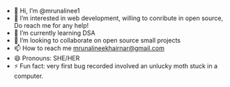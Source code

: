 - 👋 Hi, I’m @mrunalinee1
- 👀 I’m interested in web development, willing to conribute in open source, Do reach me for any help!
- 🌱 I’m currently learning DSA
- 💞️ I’m looking to collaborate on open source small projects
- 📫 How to reach me mrunalineekhairnar@gmail.com
- 😄 Pronouns: SHE/HER
- ⚡ Fun fact: very first bug recorded involved an unlucky moth stuck in a computer.

<!---
mrunalinee1/mrunalinee1 is a ✨ special ✨ repository because its `README.md` (this file) appears on your GitHub profile.
You can click the Preview link to take a look at your changes.
--->
